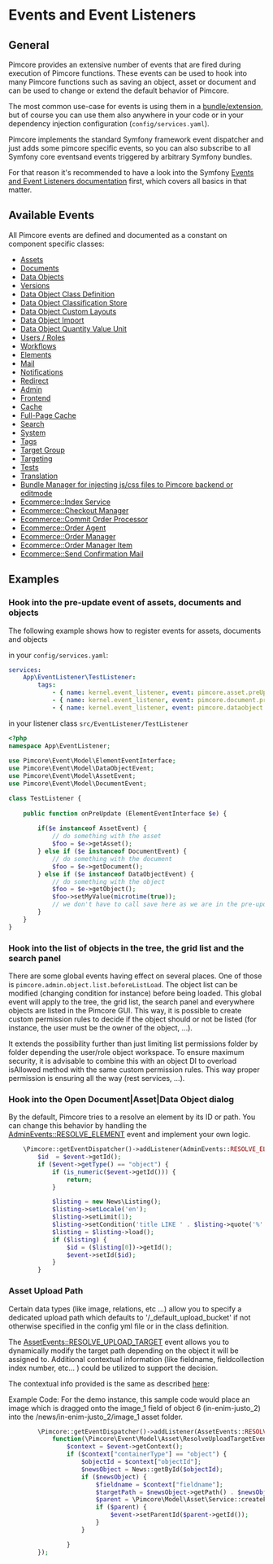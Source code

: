 # Events and Event Listeners

## General

Pimcore provides an extensive number of events that are fired during execution of Pimcore functions. These events can be 
used to hook into many Pimcore functions such as saving an object, asset or document and can be used to change or extend 
the default behavior of Pimcore.

The most common use-case for events is using them in a [bundle/extension](13_Bundle_Developers_Guide/06_Event_Listener_UI.md), but 
of course you can use them also anywhere in your code or in your dependency injection configuration (`config/services.yaml`). 

Pimcore implements the standard Symfony framework event dispatcher and just adds some pimcore specific events, 
so you can also subscribe to all Symfony core eventsand events triggered by arbitrary Symfony bundles. 

For that reason it's recommended to have a look into the Symfony [Events and Event Listeners documentation](https://symfony.com/doc/5.2/event_dispatcher.html)
first, which covers all basics in that matter. 

## Available Events

All Pimcore events are defined and documented as a constant on component specific classes: 
- [Assets](https://github.com/pimcore/pimcore/blob/10.5/lib/Event/AssetEvents.php)
- [Documents](https://github.com/pimcore/pimcore/blob/10.5/lib/Event/DocumentEvents.php)
- [Data Objects](https://github.com/pimcore/pimcore/blob/10.5/lib/Event/DataObjectEvents.php)
- [Versions](https://github.com/pimcore/pimcore/blob/10.5/lib/Event/VersionEvents.php)
- [Data Object Class Definition](https://github.com/pimcore/pimcore/blob/10.5/lib/Event/DataObjectClassDefinitionEvents.php)
- [Data Object Classification Store](https://github.com/pimcore/pimcore/blob/10.5/lib/Event/DataObjectClassificationStoreEvents.php)
- [Data Object Custom Layouts](https://github.com/pimcore/pimcore/blob/10.5/lib/Event/DataObjectCustomLayoutEvents.php)
- [Data Object Import](https://github.com/pimcore/pimcore/blob/10.x/lib/Event/DataObjectImportEvents.php)
- [Data Object Quantity Value Unit](https://github.com/pimcore/pimcore/blob/10.5/lib/Event/DataObjectQuantityValueEvents.php)
- [Users / Roles](https://github.com/pimcore/pimcore/blob/10.5/lib/Event/UserRoleEvents.php)
- [Workflows](https://github.com/pimcore/pimcore/blob/10.5/lib/Event/WorkflowEvents.php)
- [Elements](https://github.com/pimcore/pimcore/blob/10.5/lib/Event/ElementEvents.php)
- [Mail](https://github.com/pimcore/pimcore/blob/10.5/lib/Event/MailEvents.php)
- [Notifications](https://github.com/pimcore/pimcore/blob/10.5/lib/Event/NotificationEvents.php)
- [Redirect](https://github.com/pimcore/pimcore/blob/10.5/lib/Event/RedirectEvents.php)
- [Admin](https://github.com/pimcore/pimcore/blob/10.5/lib/Event/AdminEvents.php)
- [Frontend](https://github.com/pimcore/pimcore/blob/10.5/lib/Event/FrontendEvents.php)
- [Cache](https://github.com/pimcore/pimcore/blob/10.5/lib/Event/CoreCacheEvents.php)
- [Full-Page Cache](https://github.com/pimcore/pimcore/blob/10.5/lib/Event/FullPageCacheEvents.php)
- [Search](https://github.com/pimcore/pimcore/blob/10.5/lib/Event/SearchBackendEvents.php)
- [System](https://github.com/pimcore/pimcore/blob/10.5/lib/Event/SystemEvents.php)
- [Tags](https://github.com/pimcore/pimcore/blob/10.5/lib/Event/TagEvents.php)
- [Target Group](https://github.com/pimcore/pimcore/blob/10.5/lib/Event/TargetGroupEvents.php)
- [Targeting](https://github.com/pimcore/pimcore/blob/10.5/lib/Event/TargetingEvents.php)
- [Tests](https://github.com/pimcore/pimcore/blob/10.5/lib/Event/TestEvents.php)
- [Translation](https://github.com/pimcore/pimcore/blob/10.5/lib/Event/TranslationEvents.php)
- [Bundle Manager for injecting js/css files to Pimcore backend or editmode](https://github.com/pimcore/pimcore/blob/10.5/lib/Event/BundleManagerEvents.php)
- [Ecommerce::Index Service](https://github.com/pimcore/pimcore/blob/10.5/lib/Event/Ecommerce/IndexServiceEvents.php)
- [Ecommerce::Checkout Manager](https://github.com/pimcore/pimcore/blob/10.5/lib/Event/Ecommerce/CheckoutManagerEvents.php)
- [Ecommerce::Commit Order Processor](https://github.com/pimcore/pimcore/blob/10.5/lib/Event/Ecommerce/CommitOrderProcessorEvents.php)
- [Ecommerce::Order Agent](https://github.com/pimcore/pimcore/blob/10.5/lib/Event/Ecommerce/OrderAgentEvents.php)
- [Ecommerce::Order Manager](https://github.com/pimcore/pimcore/blob/10.5/lib/Event/Ecommerce/OrderManagerEvents.php)
- [Ecommerce::Order Manager Item](https://github.com/pimcore/pimcore/blob/10.x/lib/Event/Ecommerce/CheckoutManagerItemEvents.php)
- [Ecommerce::Send Confirmation Mail](https://github.com/pimcore/pimcore/blob/10.x/lib/Event/Ecommerce/SendConfirmationMailEvents.php)

## Examples

### Hook into the pre-update event of assets, documents and objects
The following example shows how to register events for assets, documents and objects 

in your `config/services.yaml`: 
```yaml
services:
    App\EventListener\TestListener:
        tags:
            - { name: kernel.event_listener, event: pimcore.asset.preUpdate, method: onPreUpdate }
            - { name: kernel.event_listener, event: pimcore.document.preUpdate, method: onPreUpdate }
            - { name: kernel.event_listener, event: pimcore.dataobject.preUpdate, method: onPreUpdate }
```

in your listener class `src/EventListener/TestListener`
```php
<?php
namespace App\EventListener;
  
use Pimcore\Event\Model\ElementEventInterface;
use Pimcore\Event\Model\DataObjectEvent;
use Pimcore\Event\Model\AssetEvent;
use Pimcore\Event\Model\DocumentEvent;

class TestListener {
     
    public function onPreUpdate (ElementEventInterface $e) {
       
        if($e instanceof AssetEvent) {
            // do something with the asset
            $foo = $e->getAsset(); 
        } else if ($e instanceof DocumentEvent) {
            // do something with the document
            $foo = $e->getDocument(); 
        } else if ($e instanceof DataObjectEvent) {
            // do something with the object
            $foo = $e->getObject(); 
            $foo->setMyValue(microtime(true));
            // we don't have to call save here as we are in the pre-update event anyway ;-) 
        }
    }
}
```

### Hook into the list of objects in the tree, the grid list and the search panel

There are some global events having effect on several places. One of those is `pimcore.admin.object.list.beforeListLoad`.
The object list can be modified (changing condition for instance) before being loaded. This global event will apply to the tree, the grid list, the search panel and everywhere objects are listed in the Pimcore GUI.
This way, it is possible to create custom permission rules to decide if the object should or not be listed (for instance, the user must be the owner of the object, ...).

It extends the possibility further than just limiting list permissions folder by folder depending the user/role object workspace.
To ensure maximum security, it is advisable to combine this with an object DI to overload isAllowed method with the same custom permission rules. This way proper permission is ensuring all the way (rest services, ...).

### Hook into the Open Document|Asset|Data Object dialog

By the default, Pimcore tries to a resolve an element by its ID or path.
You can change this behavior by handling the [AdminEvents::RESOLVE_ELEMENT](https://github.com/pimcore/pimcore/blob/10.x/lib/Event/AdminEvents.php) event
and implement your own logic.

```php
    \Pimcore::getEventDispatcher()->addListener(AdminEvents::RESOLVE_ELEMENT, function(ResolveElementEvent $event) {
        $id  = $event->getId();
        if ($event->getType() == "object") {
            if (is_numeric($event->getId())) {
                return;
            }

            $listing = new News\Listing();
            $listing->setLocale('en');
            $listing->setLimit(1);
            $listing->setCondition('title LIKE ' . $listing->quote('%' . $id . '%'));
            $listing = $listing->load();
            if ($listing) {
                $id = ($listing[0])->getId();
                $event->setId($id);
            }
        }               
```

### Asset Upload Path

Certain data types (like image, relations, etc ...) allow you to specify a dedicated upload path which defaults 
to '/_default_upload_bucket' if not otherwise specified in the config yml file or in the class definition.

The [AssetEvents::RESOLVE_UPLOAD_TARGET](https://github.com/pimcore/pimcore/blob/10.x/lib/Event/AssetEvents.php) event
allows you to dynamically modify the target path depending on the object it will be assigned to. 
Additional contextual information (like fieldname, fieldcollection index number, etc... ) could be utilized to
support the decision.

The contextual info provided is the same as described [here](../05_Objects/01_Object_Classes/01_Data_Types/10_Calculated_Value_Type.md):

Example Code: For the demo instance, this sample code would place an image which is dragged onto the image_1 field of object 6 (in-enim-justo_2)
into the /news/in-enim-justo_2/image_1 asset folder.

```php
        \Pimcore::getEventDispatcher()->addListener(AssetEvents::RESOLVE_UPLOAD_TARGET,
            function(\Pimcore\Event\Model\Asset\ResolveUploadTargetEvent $event) {
                $context = $event->getContext();
                if ($context["containerType"] == "object") {
                    $objectId = $context["objectId"];
                    $newsObject = News::getById($objectId);
                    if ($newsObject) {
                        $fieldname = $context["fieldname"];
                        $targetPath = $newsObject->getPath() . $newsObject->getKey() . "/" . $fieldname;
                        $parent = \Pimcore\Model\Asset\Service::createFolderByPath($targetPath);
                        if ($parent) {
                            $event->setParentId($parent->getId());
                        }
                    }

                }
        });
```  